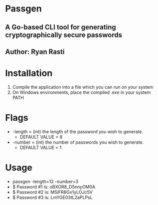 # Passgen
## A Go-based CLI tool for generating cryptographically secure passwords
## Author: Ryan Rasti

# Installation
1. Compile the application into a file which you can run on your system
2. On Windows environments, place the compiled .exe in your system PATH

# Flags
- -length = (int) the length of the password you wish to generate.
    - DEFAULT VALUE = 8
- -number = (int) the number of passwords you wish to generate.
    - DEFAULT VALUE = 1

# Usage
* passgen -length=12 -number=3
* $ Password #1 is: oBXOR8_D5nnyOM0A
* $ Password #2 is: MSiFR8Gx1yLOJc5V
* $ Password #3 is: LmYGE03tL2aPLPsL